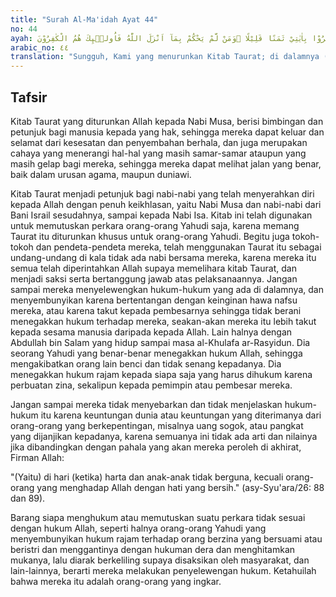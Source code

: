 ```yaml
---
title: "Surah Al-Ma'idah Ayat 44"
no: 44
ayah: اِنَّآ اَنْزَلْنَا التَّوْرٰىةَ فِيْهَا هُدًى وَّنُوْرٌۚ يَحْكُمُ بِهَا النَّبِيُّوْنَ الَّذِيْنَ اَسْلَمُوْا لِلَّذِيْنَ هَادُوْا وَالرَّبَّانِيُّوْنَ وَالْاَحْبَارُ بِمَا اسْتُحْفِظُوْا مِنْ كِتٰبِ اللّٰهِ وَكَانُوْا عَلَيْهِ شُهَدَاۤءَۚ فَلَا تَخْشَوُا النَّاسَ وَاخْشَوْنِ وَلَا تَشْتَرُوْا بِاٰيٰتِيْ ثَمَنًا قَلِيْلًا ۗوَمَنْ لَّمْ يَحْكُمْ بِمَآ اَنْزَلَ اللّٰهُ فَاُولٰۤىِٕكَ هُمُ الْكٰفِرُوْنَ
arabic_no: ٤٤
translation: "Sungguh, Kami yang menurunkan Kitab Taurat; di dalamnya (ada) petunjuk dan cahaya. Yang dengan Kitab itu para nabi yang berserah diri kepada Allah memberi putusan atas perkara orang Yahudi, demikian juga para ulama dan pendeta-pendeta mereka, sebab mereka diperintahkan memelihara kitab-kitab Allah dan mereka menjadi saksi terhadapnya. Karena itu janganlah kamu takut kepada manusia, (tetapi) takutlah kepada-Ku. Dan janganlah kamu jual ayat-ayat-Ku dengan harga murah. Barangsiapa tidak memutuskan dengan apa yang diturunkan Allah, maka mereka itulah orang-orang kafir."
---
```


## Tafsir

Kitab Taurat yang diturunkan Allah kepada Nabi Musa, berisi bimbingan dan petunjuk bagi manusia kepada yang hak, sehingga mereka dapat keluar dan selamat dari kesesatan dan penyembahan berhala, dan juga merupakan cahaya yang menerangi hal-hal yang masih samar-samar ataupun yang masih gelap bagi mereka, sehingga mereka dapat melihat jalan yang benar, baik dalam urusan agama, maupun duniawi.

Kitab Taurat menjadi petunjuk bagi nabi-nabi yang telah menyerahkan diri kepada Allah dengan penuh keikhlasan, yaitu Nabi Musa dan nabi-nabi dari Bani Israil sesudahnya, sampai kepada Nabi Isa. Kitab ini telah digunakan untuk memutuskan perkara orang-orang Yahudi saja, karena memang Taurat itu diturunkan khusus untuk orang-orang Yahudi. Begitu juga tokoh-tokoh dan pendeta-pendeta mereka, telah menggunakan Taurat itu sebagai undang-undang di kala tidak ada nabi bersama mereka, karena mereka itu semua telah diperintahkan Allah supaya memelihara kitab Taurat, dan menjadi saksi serta bertanggung jawab atas pelaksanaannya. Jangan sampai mereka menyelewengkan hukum-hukum yang ada di dalamnya, dan menyembunyikan karena bertentangan dengan keinginan hawa nafsu mereka, atau karena takut kepada pembesarnya sehingga tidak berani menegakkan hukum terhadap mereka, seakan-akan mereka itu lebih takut kepada sesama manusia daripada kepada Allah. Lain halnya dengan Abdullah bin Salam yang hidup sampai masa al-Khulafa ar-Rasyidun. Dia seorang Yahudi yang benar-benar menegakkan hukum Allah, sehingga mengakibatkan orang lain benci dan tidak senang kepadanya. Dia menegakkan hukum rajam kepada siapa saja yang harus dihukum karena perbuatan zina, sekalipun kepada pemimpin atau pembesar mereka.

Jangan sampai mereka tidak menyebarkan dan tidak menjelaskan hukum-hukum itu karena keuntungan dunia atau keuntungan yang diterimanya dari orang-orang yang berkepentingan, misalnya uang sogok, atau pangkat yang dijanjikan kepadanya, karena semuanya ini tidak ada arti dan nilainya jika dibandingkan dengan pahala yang akan mereka peroleh di akhirat, Firman Allah:

"(Yaitu) di hari (ketika) harta dan anak-anak tidak berguna, kecuali orang-orang yang menghadap Allah dengan hati yang bersih." (asy-Syu'ara/26: 88 dan 89).

Barang siapa menghukum atau memutuskan suatu perkara tidak sesuai dengan hukum Allah, seperti halnya orang-orang Yahudi yang menyembunyikan hukum rajam terhadap orang berzina yang bersuami atau beristri dan menggantinya dengan hukuman dera dan menghitamkan mukanya, lalu diarak berkeliling supaya disaksikan oleh masyarakat, dan lain-lainnya, berarti mereka melakukan penyelewengan hukum. Ketahuilah bahwa mereka itu adalah orang-orang yang ingkar.